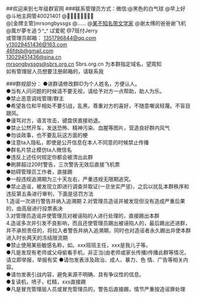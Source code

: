 ##欢迎来到七年级群官网
###联系管理员方式：微信:@黑色的白气球                 @早上好
                       @斗地主网管40021401          @🌝🌚🌝🌚🌚🌝🌚🌝    
                       @[金牌主管]mrsongbyssgs      @……
                       @[某不知名带文学家](^～^)     @谢太傅的爸爸谢飞机
                       @風が夢を追う^_^ ぱ爱昵       @7班付Jerry                                                                                                                   
                      或管理员邮箱： 1351796844@qq.com                                                                                                                             
                       y13029451436@163.com                                                                                                                                     
                       46fdsb@gmail.com                                                                                                                                       
                       13029451436@sina.cn                                                                                                                                       
                       mrsongbyssgs@sbrs.org.cn
                       Sbrs.org.cn 为本群指定域名，望周知                                                                                                                         
                       如有管理层人员想要注册邮箱的，请联系我                                                                                                                       
                    

###群规部分：
 ●进群请修改群ID为个人姓名，方便认人。                                                                                                                                             
 ●当有人问问题的时候请不要无视，请给予对方一点帮助，助人为乐。                                                                                                                         
 ●禁止恶意调戏管理/群主                                                                                                                                                           
 ●希望各位和平相处不要引战，乱黑，尊重对方的喜好，不随意嘲讽轻蔑。不盲目跟风。                                                                                                         
 ●谩骂对方，语言攻击，键盘侠直接劝退。                                                                                                                                              
 ●禁止公然开车，发送恐怖、精神污染、血腥等图片，营造良好群内风气                                                                                                                       
 ●勿谈政事，也不要乱玩这方面的梗                                                                                                                                                   
 ●注意ta人隐私，即使是公开信息在本人不同意的时候禁止传播                                                                                                                             
 ●群名片禁止模仿ta人微信名                                                                                                                                                         
 ●违反上述任何规定你都会被清出此群                                                                                                                                                 
 ●刷屏超过20时警告，三次警告无效后直接飞机票                                                                                                                                         
 ●妨碍管理员工作者，直接踢                                                                                                                                                         
 ●一般违规追溯期为三十天左右，严重违规无限期追究。                                                                                                                                   
 ●禁止造谣，被发现立即进行调查并取证(一旦坐实严惩)，之后以扰乱本群秩序和违反第五条进行审判，下面是惩罚方法                                                                                 
 1.造谣一次进行警告并纳入追溯期
 2.对管理员造谣并被发现但没有造成严重后果的，由高层进行投票表决                                                                                                                       
 3.对管理员造谣并使管理员对被诬陷的人进行处理的，直接踢出本群                                                                                                                        
 4.造谣多次并引发不良影响，而且还使管理员踢出被诬陷人的，最后踢出还进群，并不承担责任的，将拉入者警告并纳入追溯期，同时也对造谣者永久踢出并使本群进入时长两天的冻结限流期                       
 ●禁止使用某些敏感名称，如。xxx班班主任，xxx是我儿子等。                                                                                                                             
 ●凡是发现有老师或父母偷看手机，非正当(由老师或家长传播)传播此群等情况，请立即举报，举报有奖
 ●请勿发表涉及政治、成人、暴力、色 情、广告等相关内容。                                                                                                                               
 ●请勿发表引战内容，避免来源不明确、具有争议性的信息。                                                                                                                               
 ●复读机，喷子，杠精，xxs直接踢                                                                                                                                                     
 ●凡是冒充管理层人员或冒充管理员的，警告后直接踢，情节严重按造谣罪处理                                                                                                                 
